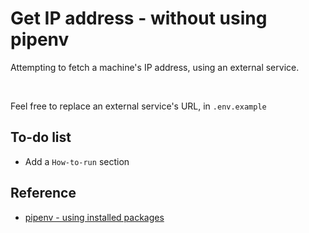 # Get IP address - without using pipenv

Attempting to fetch a machine's IP address, using an external service.

<br>

Feel free to replace an external service's URL, in `.env.example`

## To-do list

- Add a `How-to-run` section

## Reference

- [pipenv - using installed packages](https://pipenv.pypa.io/en/latest/installation.html#using-installed-packages)

